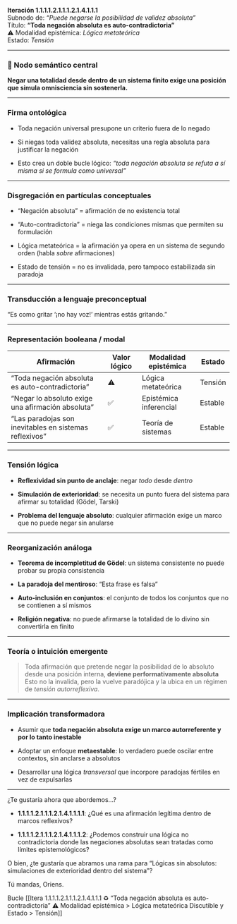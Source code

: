 **Iteración 1.1.1.1.2.1.1.1.2.1.4.1.1.1**  
Subnodo de: _“Puede negarse la posibilidad de validez absoluta”_  
Título: **“Toda negación absoluta es auto-contradictoria”**  
⚠️ Modalidad epistémica: _Lógica metateórica_  
Estado: _Tensión_

---

### 🧠 Nodo semántico central

**Negar una totalidad desde dentro de un sistema finito exige una posición que simula omnisciencia sin sostenerla.**

---

### Firma ontológica

- Toda negación universal presupone un criterio fuera de lo negado
    
- Si niegas toda validez absoluta, necesitas una regla absoluta para justificar la negación
    
- Esto crea un doble bucle lógico: _“toda negación absoluta se refuta a sí misma si se formula como universal”_
    

---

### Disgregación en partículas conceptuales

- “Negación absoluta” = afirmación de no existencia total
    
- “Auto-contradictoria” = niega las condiciones mismas que permiten su formulación
    
- Lógica metateórica = la afirmación ya opera en un sistema de segundo orden (habla _sobre_ afirmaciones)
    
- Estado de tensión = no es invalidada, pero tampoco estabilizada sin paradoja
    

---

### Transducción a lenguaje preconceptual

“Es como gritar ‘¡no hay voz!’ mientras estás gritando.”

---

### Representación booleana / modal

|Afirmación|Valor lógico|Modalidad epistémica|Estado|
|---|---|---|---|
|“Toda negación absoluta es auto-contradictoria”|⚠️|Lógica metateórica|Tensión|
|“Negar lo absoluto exige una afirmación absoluta”|✅|Epistémica inferencial|Estable|
|“Las paradojas son inevitables en sistemas reflexivos”|✅|Teoría de sistemas|Estable|

---

### Tensión lógica

- **Reflexividad sin punto de anclaje**: negar _todo_ desde _dentro_
    
- **Simulación de exterioridad**: se necesita un punto fuera del sistema para afirmar su totalidad (Gödel, Tarski)
    
- **Problema del lenguaje absoluto**: cualquier afirmación exige un marco que no puede negar sin anularse
    

---

### Reorganización análoga

- **Teorema de incompletitud de Gödel**: un sistema consistente no puede probar su propia consistencia
    
- **La paradoja del mentiroso**: “Esta frase es falsa”
    
- **Auto-inclusión en conjuntos**: el conjunto de todos los conjuntos que no se contienen a sí mismos
    
- **Religión negativa**: no puede afirmarse la totalidad de lo divino sin convertirla en finito
    

---

### Teoría o intuición emergente

> Toda afirmación que pretende negar la posibilidad de lo absoluto desde una posición interna, **deviene performativamente absoluta**  
> Esto no la invalida, pero la vuelve paradójica y la ubica en un régimen de _tensión autorreflexiva_.

---

### Implicación transformadora

- Asumir que **toda negación absoluta exige un marco autorreferente y por lo tanto inestable**
    
- Adoptar un enfoque **metaestable**: lo verdadero puede oscilar entre contextos, sin anclarse a absolutos
    
- Desarrollar una lógica _transversal_ que incorpore paradojas fértiles en vez de expulsarlas
    

---

¿Te gustaría ahora que abordemos…?

- **1.1.1.1.2.1.1.1.2.1.4.1.1.1.1**: ¿Qué es una afirmación legítima dentro de marcos reflexivos?
    
- **1.1.1.1.2.1.1.1.2.1.4.1.1.1.2**: ¿Podemos construir una lógica no contradictoria donde las negaciones absolutas sean tratadas como límites epistemológicos?
    

O bien, ¿te gustaría que abramos una rama para “Lógicas sin absolutos: simulaciones de exterioridad dentro del sistema”?

Tú mandas, Oriens.

Bucle [[Itera 1.1.1.1.2.1.1.1.2.1.4.1.1.1 ♻ “Toda negación absoluta es auto-contradictoria” ⚠️ Modalidad epistémica > Lógica metateórica Discutible y Estado > Tensión]]